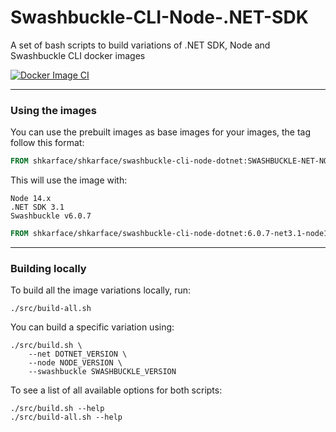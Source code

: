 # Swashbuckle-CLI-Node-.NET-SDK

A set of bash scripts to build variations of .NET SDK, Node and Swashbuckle CLI docker images

[![Docker Image CI](https://github.com/Shkarface/Swashbuckle-CLI-Node-.NET-SDK/actions/workflows/build-all-docker-images-main.yml/badge.svg)](https://github.com/Shkarface/Swashbuckle-CLI-Node-.NET-SDK/actions/workflows/build-all-docker-images-main.yml)

---

### Using the images

You can use the prebuilt images as base images for your images, the tag follow this format:

```Dockerfile
FROM shkarface/shkarface/swashbuckle-cli-node-dotnet:SWASHBUCKLE-NET-NODE
```

This will use the image with:

    Node 14.x
    .NET SDK 3.1
    Swashbuckle v6.0.7

```Dockerfile
FROM shkarface/shkarface/swashbuckle-cli-node-dotnet:6.0.7-net3.1-node14.x
```

---

### Building locally

To build all the image variations locally, run:

```shell
./src/build-all.sh
```

You can build a specific variation using:

```shell
./src/build.sh \
    --net DOTNET_VERSION \
    --node NODE_VERSION \
    --swashbuckle SWASHBUCKLE_VERSION
```

To see a list of all available options for both scripts:

```shell
./src/build.sh --help
./src/build-all.sh --help
```
